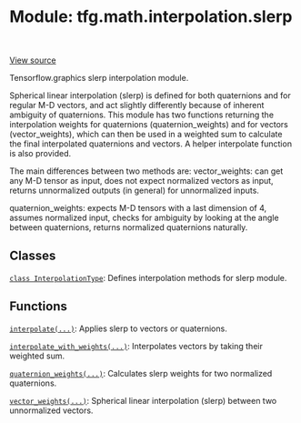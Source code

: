 <div itemscope itemtype="http://developers.google.com/ReferenceObject">
<meta itemprop="name" content="tfg.math.interpolation.slerp" />
<meta itemprop="path" content="Stable" />
</div>

# Module: tfg.math.interpolation.slerp

<table class="tfo-notebook-buttons tfo-api" align="left">
</table>

<a target="_blank" href="https://github.com/tensorflow/graphics/blob/master/tensorflow_graphics/math/interpolation/slerp.py">View
source</a>

Tensorflow.graphics slerp interpolation module.

<!-- Placeholder for "Used in" -->

Spherical linear interpolation (slerp) is defined for both quaternions and for
regular M-D vectors, and act slightly differently because of inherent
ambiguity of quaternions. This module has two functions returning the
interpolation weights for quaternions (quaternion_weights) and for vectors
(vector_weights), which can then be used in a weighted sum to calculate the
final interpolated quaternions and vectors. A helper interpolate function is
also provided.

The main differences between two methods are:
vector_weights:
  can get any M-D tensor as input,
  does not expect normalized vectors as input,
  returns unnormalized outputs (in general) for unnormalized inputs.

quaternion_weights:
  expects M-D tensors with a last dimension of 4,
  assumes normalized input,
  checks for ambiguity by looking at the angle between quaternions,
  returns normalized quaternions naturally.

## Classes

[`class InterpolationType`](../../../tfg/math/interpolation/slerp/InterpolationType.md): Defines interpolation methods for slerp module.

## Functions

[`interpolate(...)`](../../../tfg/math/interpolation/slerp/interpolate.md): Applies slerp to vectors or quaternions.

[`interpolate_with_weights(...)`](../../../tfg/math/interpolation/slerp/interpolate_with_weights.md): Interpolates vectors by taking their weighted sum.

[`quaternion_weights(...)`](../../../tfg/math/interpolation/slerp/quaternion_weights.md): Calculates slerp weights for two normalized quaternions.

[`vector_weights(...)`](../../../tfg/math/interpolation/slerp/vector_weights.md): Spherical linear interpolation (slerp) between two unnormalized vectors.

